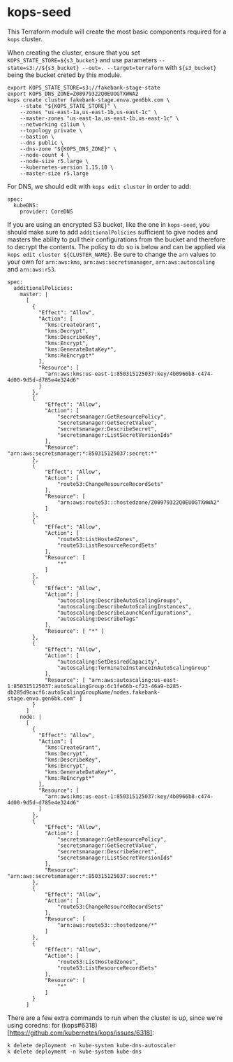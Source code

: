# kops-seed
This Terraform module will create the most basic components required for a `kops` cluster.

When creating the cluster, ensure that you set `KOPS_STATE_STORE=${s3_bucket}` and use parameters `--state=s3://${s3_bucket} --out=. --target=terraform` with `${s3_bucket}` being the bucket creted by this module.

```
export KOPS_STATE_STORE=s3://fakebank-stage-state
export KOPS_DNS_ZONE=Z00979322Q0EUOGTXWWA2
kops create cluster fakebank-stage.enva.gen6bk.com \
    --state "${KOPS_STATE_STORE}" \
    --zones "us-east-1a,us-east-1b,us-east-1c" \
    --master-zones "us-east-1a,us-east-1b,us-east-1c" \
    --networking cilium \
    --topology private \
    --bastion \
    --dns public \
    --dns-zone "${KOPS_DNS_ZONE}" \
    --node-count 4 \
    --node-size r5.large \
    --kubernetes-version 1.15.10 \
    --master-size r5.large 
```

For DNS, we should edit with `kops edit cluster` in order to add:

```
spec:
  kubeDNS:
    provider: CoreDNS
```

If you are using an encrypted S3 bucket, like the one in `kops-seed`, you should make sure to add `additionalPolicies` sufficient to give nodes and masters the ability to pull their configurations from the bucket and therefore to decrypt the contents. The policy to do so is below and can be applied via `kops edit cluster ${CLUSTER_NAME}`. Be sure to change the `arn` values to your own for `arn:aws:kms`, `arn:aws:secretsmanager`, `arn:aws:autoscaling` and `arn:aws:r53`.

```
spec:
  additionalPolicies:
    master: |
      [
        {
          "Effect": "Allow",
          "Action": [
            "kms:CreateGrant",
            "kms:Decrypt",
            "kms:DescribeKey",
            "kms:Encrypt",
            "kms:GenerateDataKey*",
            "kms:ReEncrypt*"
          ],
          "Resource": [
            "arn:aws:kms:us-east-1:850315125037:key/4b0966b8-c474-4d00-9d5d-d785e4e324d6"
          ]
        },
        {
            "Effect": "Allow",
            "Action": [
                "secretsmanager:GetResourcePolicy",
                "secretsmanager:GetSecretValue",
                "secretsmanager:DescribeSecret",
                "secretsmanager:ListSecretVersionIds"
            ],
            "Resource": "arn:aws:secretsmanager:*:850315125037:secret:*"
        },
        {
            "Effect": "Allow",
            "Action": [
                "route53:ChangeResourceRecordSets"
            ],
            "Resource": [
                "arn:aws:route53:::hostedzone/Z00979322Q0EUOGTXWWA2"
            ]
        },
        {
            "Effect": "Allow",
            "Action": [
                "route53:ListHostedZones",
                "route53:ListResourceRecordSets"
            ],
            "Resource": [
                "*"
            ]
        },
        {
            "Effect": "Allow",
            "Action": [
                "autoscaling:DescribeAutoScalingGroups",
                "autoscaling:DescribeAutoScalingInstances",
                "autoscaling:DescribeLaunchConfigurations",
                "autoscaling:DescribeTags"
            ],
            "Resource": [ "*" ]
        },
        {
            "Effect": "Allow",
            "Action": [
                "autoscaling:SetDesiredCapacity",
                "autoscaling:TerminateInstanceInAutoScalingGroup"
            ],
            "Resource": [ "arn:aws:autoscaling:us-east-1:850315125037:autoScalingGroup:6c1fe66b-cf23-46a9-b285-db285d9cacf6:autoScalingGroupName/nodes.fakebank-stage.enva.gen6bk.com" ]
        }
      ]
    node: |
      [
        {
          "Effect": "Allow",
          "Action": [
            "kms:CreateGrant",
            "kms:Decrypt",
            "kms:DescribeKey",
            "kms:Encrypt",
            "kms:GenerateDataKey*",
            "kms:ReEncrypt*"
          ],
          "Resource": [
            "arn:aws:kms:us-east-1:850315125037:key/4b0966b8-c474-4d00-9d5d-d785e4e324d6"
          ]
        },
        {
            "Effect": "Allow",
            "Action": [
                "secretsmanager:GetResourcePolicy",
                "secretsmanager:GetSecretValue",
                "secretsmanager:DescribeSecret",
                "secretsmanager:ListSecretVersionIds"
            ],
            "Resource": "arn:aws:secretsmanager:*:850315125037:secret:*"
        },
        {
            "Effect": "Allow",
            "Action": [
                "route53:ChangeResourceRecordSets"
            ],
            "Resource": [
                "arn:aws:route53:::hostedzone/*"
            ]
        },
        {
            "Effect": "Allow",
            "Action": [
                "route53:ListHostedZones",
                "route53:ListResourceRecordSets"
            ],
            "Resource": [
                "*"
            ]
        }
      ]
```

There are a few extra commands to run when the cluster is up, since we're using coredns:
for (kops#6318)[https://github.com/kubernetes/kops/issues/6318]:
```
k delete deployment -n kube-system kube-dns-autoscaler
k delete deployment -n kube-system kube-dns
```
